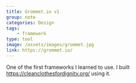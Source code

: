 ```yaml
---
title: Grommet.io v1
group: note
categories: Design
tags:
    - framework
type: tool
image: /assets/images/grommet.jpg
link: https://grommet.io/
---
```

One of the first frameworks I learned to use. I built <a class="uk-link-reset" href="https://cleanclothesfordignity.org/">https://cleanclothesfordignity.org/</a> using it.
